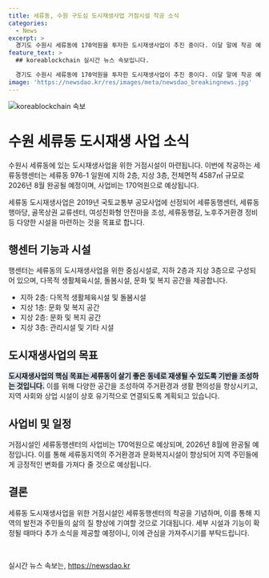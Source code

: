 ```yaml
---
title: 세류동, 수원 구도심 도시재생사업 거점시설 착공 소식
categories:
  - News
excerpt: >
  경기도 수원시 세류동에 170억원을 투자한 도시재생사업이 추진 중이다. 이달 말에 착공 예정인 세류동행센터는 2026년 8월 완공될 예정으로, 지하 2층과 지상 3층으로 구성되며 4587㎡의 면적을 가진다. 이를 통해 다목적 생활체육시설과 돌봄시설, 문화 및 복지 공간을 제공하고 주차 문제를 개선할 계획이다. 이 사업을 통해 세류동이 살기 좋은 동네로 재생될 수 있도록 기반을 조성하고 있다. (단어 수: 98)
feature_text: >
  ## koreablockchain 실시간 뉴스 속보입니다.

  경기도 수원시 세류동에 170억원을 투자한 도시재생사업이 추진 중이다. 이달 말에 착공 예정인 세류동행센터는 2026년 8월 완공될 예정으로, 지하 2층과 지상 3층으로 구성되며 4587㎡의 면적을 가진다. 이를 통해 다목적 생활체육시설과 돌봄시설, 문화 및 복지 공간을 제공하고 주차 문제를 개선할 계획이다. 이 사업을 통해 세류동이 살기 좋은 동네로 재생될 수 있도록 기반을 조성하고 있다. (단어 수: 98)
image: 'https://newsdao.kr/res/images/meta/newsdao_breakingnews.jpg'
---
```


<p><img src="https://newsdao.kr/res/images/meta/newsdao_breakingnews.jpg" alt="koreablockchain 속보" /></p>

<h1>수원 세류동 도시재생 사업 소식</h1>

<p>수원시 세류동에 있는 도시재생사업을 위한 거점시설이 마련됩니다. 이번에 착공하는 세류동행센터는 세류동 976-1 일원에 지하 2층, 지상 3층, 전체면적 4587㎡ 규모로 2026년 8월 완공될 예정이며, 사업비는 170억원으로 예상됩니다.</p>

<p data-ke-size="size16">세류동 도시재생사업은 2019년 국토교통부 공모사업에 선정되어 세류동행센터, 세류동행마당, 골목상권 교류센터, 여성친화형 안전마을 조성, 세류동행길, 노후주거환경 정비 등 다양한 시설을 마련하는 것을 목표로 합니다.</p>

<h2 data-ke-size="size26">행센터 기능과 시설</h2>

<p>행센터는 세류동의 도시재생사업을 위한 중심시설로, 지하 2층과 지상 3층으로 구성되어 있으며, 다목적 생활체육시설, 돌봄시설, 문화 및 복지 공간을 제공합니다.</p>

<ul>
  <li>지하 2층: 다목적 생활체육시설 및 돌봄시설</li>
  <li>지상 1층: 문화 및 복지 공간</li>
  <li>지상 2층: 문화 및 복지 공간</li>
  <li>지상 3층: 관리시설 및 기타 시설</li>
</ul>

<h2 data-ke-size="size26">도시재생사업의 목표</h2>

<p><b><span style="background-color: #21538527;">도시재생사업의 핵심 목표는 세류동이 살기 좋은 동네로 재생될 수 있도록 기반을 조성하는 것입니다.</span></b> 이를 위해 다양한 공간을 조성하여 주거환경과 생활 편의성을 향상시키고, 지역 사회와 상업 시설이 상호 유기적으로 연결되도록 계획되고 있습니다.</p>

<h2 data-ke-size="size26">사업비 및 일정</h2>

<p>거점시설인 세류동행센터의 사업비는 170억원으로 예상되며, 2026년 8월에 완공될 예정입니다. 이를 통해 세류동지역의 주거환경과 문화복지시설이 향상되어 지역 주민들에게 긍정적인 변화를 가져다 줄 것으로 예상됩니다.</p>

<h2 data-ke-size="size26">결론</h2>

<p>세류동 도시재생사업을 위한 거점시설인 세류동행센터의 착공을 기념하며, 이를 통해 지역의 발전과 주민들의 삶의 질 향상에 기여할 것으로 기대됩니다. 세부 시설과 기능이 확정될 때마다 추가 소식을 제공할 예정이니, 이에 관심을 가져주시기를 부탁드립니다.</p>

<p data-ke-size="size16">&nbsp;</p>
실시간 뉴스 속보는, <a href="https://newsdao.kr" rel="dofollow">https://newsdao.kr</a>


